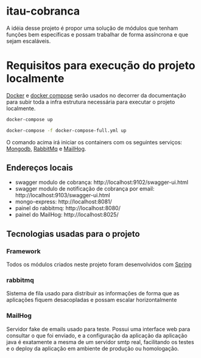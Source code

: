 # itau-cobranca

A idéia desse projeto é propor uma solução de módulos que tenham funções bem específicas e possam trabalhar de forma assíncrona e que sejam escaláveis.


# Requisitos para execução do projeto localmente

[Docker] e [docker compose] serão usados no decorrer da documentação para subir toda a infra estrutura necessária para executar o projeto localmente.

```bash
docker-compose up
```

```bash
docker-compose -f docker-compose-full.yml up
```

O comando acima irá iniciar os containers com os seguintes serviços: [Mongodb], [RabbitMq] e [MailHog].


## Endereços locais

* swagger modulo de cobrança: http://localhost:9102/swagger-ui.html
* swagger modulo de notificação de cobrança por email: http://localhost:9103/swagger-ui.html
* mongo-express: http://localhost:8081/
* painel do rabbitmq: http://localhost:8080/
* painel do MailHog: http://localhost:8025/

## Tecnologias usadas para o projeto

### Framework

Todos os módulos criados neste projeto foram desenvolvidos com [Spring]

### rabbitmq

Sistema de fila usado para distribuir as informações de forma que as aplicações fiquem desacopladas e possam escalar horizontalmente

### MailHog

Servidor fake de emails usado para teste.
Possui uma interface web para consultar o que foi enviado, e a configuração da aplicação da aplicação java é exatamente a mesma de um servidor smtp real, facilitando os testes e o deploy da aplicação em ambiente de produção ou homologação.



[Spring]: https://spring.io/
[Docker]: https://docs.docker.com/get-docker/
[docker compose]: https://docs.docker.com/compose/install/
[Mongodb]: https://www.mongodb.com/pt-br
[RabbitMq]: https://www.rabbitmq.com/
[MailHog]: https://github.com/mailhog/MailHog